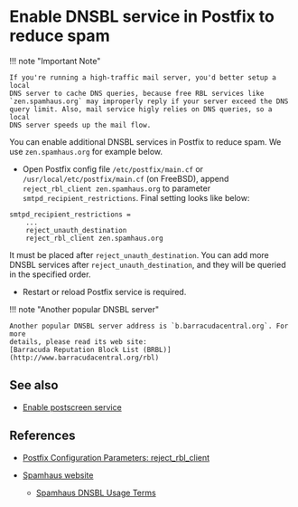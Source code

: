# Enable DNSBL service in Postfix to reduce spam

!!! note "Important Note"

    If you're running a high-traffic mail server, you'd better setup a local
    DNS server to cache DNS queries, because free RBL services like
    `zen.spamhaus.org` may improperly reply if your server exceed the DNS
    query limit. Also, mail service higly relies on DNS queries, so a local
    DNS server speeds up the mail flow.

You can enable additional DNSBL services in Postfix to reduce spam. We use
`zen.spamhaus.org` for example below.

* Open Postfix config file `/etc/postfix/main.cf` or
`/usr/local/etc/postfix/main.cf` (on FreeBSD), append
`reject_rbl_client zen.spamhaus.org` to parameter `smtpd_recipient_restrictions`.
Final setting looks like below:

```
smtpd_recipient_restrictions =
    ...
    reject_unauth_destination
    reject_rbl_client zen.spamhaus.org
```

It must be placed after `reject_unauth_destination`. You can add more DNSBL
services after `reject_unauth_destination`, and they will be queried in the
specified order.

* Restart or reload Postfix service is required.

!!! note "Another popular DNSBL server"

    Another popular DNSBL server address is `b.barracudacentral.org`. For more
    details, please read its web site:
    [Barracuda Reputation Block List (BRBL)](http://www.barracudacentral.org/rbl)

## See also

* [Enable postscreen service](./enable.postscreen.html)

## References

* [Postfix Configuration Parameters: reject_rbl_client](http://www.postfix.org/postconf.5.html#reject_rbl_client)
* [Spamhaus website](http://www.spamhaus.org)

    * [Spamhaus DNSBL Usage Terms](https://www.spamhaus.org/organization/dnsblusage/)
